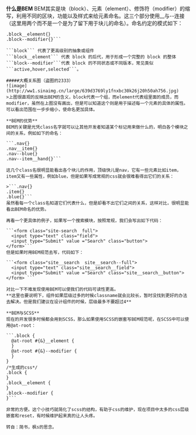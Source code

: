 **什么是BEM**
BEM其实是块（block）、元素（element）、修饰符（modifier）的缩写，利用不同的区块，功能以及样式来给元素命名。这三个部分使用__与--连接（这里用两个而不是一个是为了留下用于块儿的命名）。命名约定的模式如下：

```.block{}
.block__element{}
.block--modifier{}```

```block``` 代表了更高级别的抽象或组件
```block__element``` 代表 block 的后代，用于形成一个完整的 block 的整体
```block--modifier```代表 block 的不同状态或不同版本，常见类似```active,hover,selected```。

#####大概关系图（盗图的2333）
![image](http://ww1.sinaimg.cn/large/639d3769ly1fnxbc30k26j20h50ah756.jpg)
>上图很直观的反映出BEM的含义，block代表一个组，而element代表组里面的成员，而modifier，虽然在上图没有画出，但是可以知道这个则是用于描述每一个元素的具体的属性。可以看出范围在一步步缩小，使命名更加具体。

**BEM的优势**
BEM的关键是光凭class名字就可以让其他开发者知道某个标记用来做什么的，明白各个模块之间的关系，例如如下的命名：

```.nav{}
.nav__item{}
.nav--blue{}
.nav--item__hand{}```

这几个class名很明显能看出各个块儿的作用，顶级快儿是nav，它有一些元素比如item，item又有一些属性，例如blue，但是如果写成常规的css就会很难看得出它们的关系：

>```.nav{}
.item{}
.blue{}```
虽然看每一个class名知道它们代表什么，但是却看不出它们之间的关系，这样对比，很明显能看出BEM命名的优势。

再看一个更具体的例子，如果写一个搜索模块，按照常规，我们会写出如下代码：

```<form class="site-search  full">
  <input type="text" class="field">
  <input type="Submit" value ="Search" class="button">
</form>``` 
但是如果时用BEM规范去写，代码如下：

```<form class="site__search  site__search--full">
  <input type="text" class="site__search__field">
  <input type="Submit" value ="Search" class="site__search__button">
</form> ```

对比一下不难发现使用BEM可以使我们的代码可读性更高。
**这里也要说明下，组件如果层级过多的时候classname就会比较长，暂时没找到更好的办法去解决。但是我们建议在设计组件的时候，层级最多不要超过4**

**BEM与SCSS**
现在的开发很多时候都会用到SCSS，那么如果使用SCSS的嵌套写BEM规范呢，在SCSS中可以使用@at-root：

```.block {
  @at-root #{&}__element {
  }
  @at-root #{&}--modifier {
  }
}
/*生成的css*/
.block {
}
.block__element {
}
.block--modifier {
}```

非常的方便。这个小技巧就简化了scss的结构，有助于css的维护，现在项目中太多的css层级嵌套和reset，有时候维护起来真的让人头疼。

转自：简书，枫s的思念。
